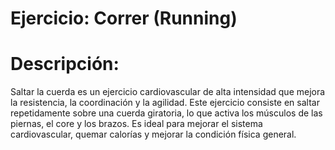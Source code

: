 
# Ejercicio: Correr (Running)


# Descripción:
Saltar la cuerda es un ejercicio cardiovascular de alta intensidad que mejora la resistencia, la coordinación y la agilidad. Este ejercicio consiste en saltar repetidamente sobre una cuerda giratoria, lo que activa los músculos de las piernas, el core y los brazos. Es ideal para mejorar el sistema cardiovascular, quemar calorías y mejorar la condición física general.